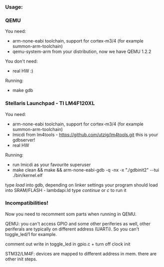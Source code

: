 ### Usage:

### QEMU
You need:
* arm-none-eabi toolchain, support for cortex-m3/4 (for example summon-arm-toolchain)
* qemu-system-arm from your distribution, now we have QEMU 1.2.2

You don't need:
* real HW :)

Running:
* make gdb

### Stellaris Launchpad - TI LM4F120XL ###

You need:
* arm-none-eabi toolchain, support for cortex-m3/4 (for example summon-arm-toolchain)
* lmicdi from lm4tools - https://github.com/utzig/lm4tools.git
  this is your gdbserver!
* real HW

Running:
* run lmicdi as your favourite superuser
* make clean && make && arm-none-eabi-gdb -q -nx -x "./gdbinit2" --tui ./bin/kernel.elf

type *load* into gdb, depending on linker settings your program should load into SRAM/FLASH - lambdapi.ld
type *continue* or *c* to run it

### Incompatibilities!

Now you need to recomment som parts when running in QEMU.

QEMU:
you can't access GPIO and some other periferies as well,
other periferals are typically on different address (UARTi).
So you can't toggle_led/1 for example.

comment out write in toggle_led in gpio.c + turn off clock init

STM32/LM4F:
devices are mapped to different address in mem. there are other init steps.

